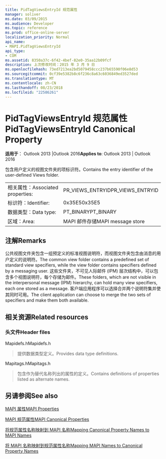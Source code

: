 ```yaml
---
title: PidTagViewsEntryId 规范属性
manager: soliver
ms.date: 03/09/2015
ms.audience: Developer
ms.topic: reference
ms.prod: office-online-server
localization_priority: Normal
api_name:
- MAPI.PidTagViewsEntryId
api_type:
- COM
ms.assetid: 8350a37c-6f42-4bef-82e0-35aa12b09fcf
description: 上次修改时间：2015 年 3 月 9 日
ms.openlocfilehash: 73ed7213ea2bd5079458ccc237b65590f06e8d53
ms.sourcegitcommit: 0cf39e5382b8c6f236c8a63c6036849ed3527ded
ms.translationtype: MT
ms.contentlocale: zh-CN
ms.lasthandoff: 08/23/2018
ms.locfileid: "22586261"
---
```

# <a name="pidtagviewsentryid-canonical-property"></a><span data-ttu-id="f543b-103">PidTagViewsEntryId 规范属性</span><span class="sxs-lookup"><span data-stu-id="f543b-103">PidTagViewsEntryId Canonical Property</span></span>

  
  
<span data-ttu-id="f543b-104">**适用于**： Outlook 2013 |Outlook 2016</span><span class="sxs-lookup"><span data-stu-id="f543b-104">**Applies to**: Outlook 2013 | Outlook 2016</span></span> 
  
<span data-ttu-id="f543b-105">包含用户定义的视图文件夹的项标识符。</span><span class="sxs-lookup"><span data-stu-id="f543b-105">Contains the entry identifier of the user-defined Views folder.</span></span>
  
|||
|:-----|:-----|
|<span data-ttu-id="f543b-106">相关属性：</span><span class="sxs-lookup"><span data-stu-id="f543b-106">Associated properties:</span></span>  <br/> |<span data-ttu-id="f543b-107">PR_VIEWS_ENTRYID</span><span class="sxs-lookup"><span data-stu-id="f543b-107">PR_VIEWS_ENTRYID</span></span>  <br/> |
|<span data-ttu-id="f543b-108">标识符：</span><span class="sxs-lookup"><span data-stu-id="f543b-108">Identifier:</span></span>  <br/> |<span data-ttu-id="f543b-109">0x35E5</span><span class="sxs-lookup"><span data-stu-id="f543b-109">0x35E5</span></span>  <br/> |
|<span data-ttu-id="f543b-110">数据类型：</span><span class="sxs-lookup"><span data-stu-id="f543b-110">Data type:</span></span>  <br/> |<span data-ttu-id="f543b-111">PT_BINARY</span><span class="sxs-lookup"><span data-stu-id="f543b-111">PT_BINARY</span></span>  <br/> |
|<span data-ttu-id="f543b-112">区域：</span><span class="sxs-lookup"><span data-stu-id="f543b-112">Area:</span></span>  <br/> |<span data-ttu-id="f543b-113">MAPI 邮件存储</span><span class="sxs-lookup"><span data-stu-id="f543b-113">MAPI message store</span></span>  <br/> |
   
## <a name="remarks"></a><span data-ttu-id="f543b-114">注解</span><span class="sxs-lookup"><span data-stu-id="f543b-114">Remarks</span></span>

<span data-ttu-id="f543b-115">公共视图文件夹包含一组预定义的标准视图说明符，而视图文件夹包含由消息的用户定义的说明符。</span><span class="sxs-lookup"><span data-stu-id="f543b-115">The common view folder contains a predefined set of standard view specifiers, while the view folder contains specifiers defined by a messaging user.</span></span> <span data-ttu-id="f543b-116">这些文件夹，不可见人际邮件 (IPM) 层次结构中，可以包含多个视图说明符，每个存储为邮件。</span><span class="sxs-lookup"><span data-stu-id="f543b-116">These folders, which are not visible in the interpersonal message (IPM) hierarchy, can hold many view specifiers, each one stored as a message.</span></span> <span data-ttu-id="f543b-117">客户端应用程序可以选择合并两个说明符集并使其同时可用。</span><span class="sxs-lookup"><span data-stu-id="f543b-117">The client application can choose to merge the two sets of specifiers and make them both available.</span></span>
  
## <a name="related-resources"></a><span data-ttu-id="f543b-118">相关资源</span><span class="sxs-lookup"><span data-stu-id="f543b-118">Related resources</span></span>

### <a name="header-files"></a><span data-ttu-id="f543b-119">头文件</span><span class="sxs-lookup"><span data-stu-id="f543b-119">Header files</span></span>

<span data-ttu-id="f543b-120">Mapidefs.h</span><span class="sxs-lookup"><span data-stu-id="f543b-120">Mapidefs.h</span></span>
  
> <span data-ttu-id="f543b-121">提供数据类型定义。</span><span class="sxs-lookup"><span data-stu-id="f543b-121">Provides data type definitions.</span></span>
    
<span data-ttu-id="f543b-122">Mapitags.h</span><span class="sxs-lookup"><span data-stu-id="f543b-122">Mapitags.h</span></span>
  
> <span data-ttu-id="f543b-123">包含作为替代名称列出的属性的定义。</span><span class="sxs-lookup"><span data-stu-id="f543b-123">Contains definitions of properties listed as alternate names.</span></span>
    
## <a name="see-also"></a><span data-ttu-id="f543b-124">另请参阅</span><span class="sxs-lookup"><span data-stu-id="f543b-124">See also</span></span>



[<span data-ttu-id="f543b-125">MAPI 属性</span><span class="sxs-lookup"><span data-stu-id="f543b-125">MAPI Properties</span></span>](mapi-properties.md)
  
[<span data-ttu-id="f543b-126">MAPI 规范属性</span><span class="sxs-lookup"><span data-stu-id="f543b-126">MAPI Canonical Properties</span></span>](mapi-canonical-properties.md)
  
[<span data-ttu-id="f543b-127">将规范属性名称映射到 MAPI 名称</span><span class="sxs-lookup"><span data-stu-id="f543b-127">Mapping Canonical Property Names to MAPI Names</span></span>](mapping-canonical-property-names-to-mapi-names.md)
  
[<span data-ttu-id="f543b-128">将 MAPI 名称映射到规范属性名称</span><span class="sxs-lookup"><span data-stu-id="f543b-128">Mapping MAPI Names to Canonical Property Names</span></span>](mapping-mapi-names-to-canonical-property-names.md)

